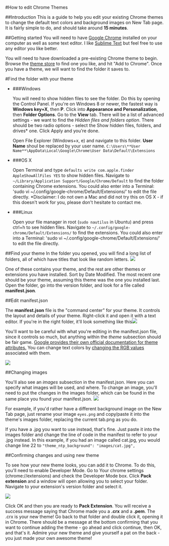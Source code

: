 #How to edit Chrome Themes

##Introduction
This is a guide to help you edit your existing Chrome themes to change the default text colors and background images on New Tab page. It is fairly simple to do, and should take around **15 minutes**.

##Getting started
You will need to have [Google Chrome](https://www.google.com/chrome/browser/desktop/) installed on your computer as well as some text editor. I like [Sublime Text](http://www.sublimetext.com/2) but feel free to use any editor you like better.

You will need to have downloaded a pre-existing Chrome theme to begin. Browse the [theme store](https://chrome.google.com/webstore/category/themes) to find one you like, and hit "Add to Chrome". Once you have a theme, we will want to find the folder it saves to.

#Find the folder with your theme
* ###Windows

	You will need to show hidden files to see the folder. Do this by opening the Control Panel. If you're on Windows 8 or newer, the fastest way is **Windows key+X**, then **P**. Click into **Appearance and Personalization**, then **Folder Options**. Go to the **View** tab. There will be a list of advanced settings - we want to find the *Hidden files and folders option*. There should be two radio options - select the Show hidden files, folders, and drives* one. Click Apply and you're done.

	Open File Explorer (Windows+x, e) and navigate to this folder. **User Name** shoul be replaced by your user name.
	`C:\Users\**User Name**\AppData\Local\Google\Chrome\User Data\Default\Extensions`
* ###OS X

	Open Terminal and type `defaults write com.apple.finder AppleShowAllFiles YES` to show hidden files. Navigate to `~/Library/Application Support/Google/Chrome/Default` to find the folder containing Chrome extensions. You could also enter into a Terminal: 'sudo vi ~/.config/google-chrome/Default/Extensions/' to edit the file directly. *Disclaimer: I do not own a Mac and did not try this on OS X - if this doesn't work for you, please don't hesitate to contact me.
* ###Linux

	Open your file manager in root (`sudo nautilus` in Ubuntu) and press ctrl+h to see hidden files. Navigate to `~/.config/google-chrome/Default/Extensions/` to find the extensions. You could also enter into a Terminal: 'sudo vi ~/.config/google-chrome/Default/Extensions/' to edit the file directly.

##Find your theme
In the folder you opened, you will find a long list of folders, all of which have titles that look like random letters.
![](http://i.imgur.com/d2wpvII.png)

 One of these contains your theme, and the rest are other themes or extensions you have installed. Sort by Date Modified. The most recent one should be your theme, assuming this theme was the one you installed last. Open the folder, go into the version folder, and look for a file called **manifest.json**.

##Edit manifest.json

The **manifest.json** file is the "command center" for your theme. It controls the layout and details of your theme. Right-click it and open it with a text editor. If you're in the right folder, it'll look something like this![](http://i.imgur.com/9buKhEm.png)

You'll want to be careful with what you're editing in the manifest.json file, since it controls so much, but anything within the *theme* subsection should be fair game. [Google provides their own official documentation for theme attributes.](https://code.google.com/p/chromium/wiki/ThemeCreationGuide) You can change text colors by [changing the RGB values](http://www.colorpicker.com) associated with them.

![](http://i.imgur.com/ubP4q6I.png)

##Changing images

You'll also see an *images* subsection in the manifest.json. Here you can specify what images will be used, and where. To change an image, you'll need to put the changes in the images folder, which can be found in the same place you found your manifest.json. 
![](http://i.imgur.com/ssKEbBb.png)

For example, if you'd rather have a different background image on the New Tab page, just rename your image `eyes.png` and copy/paste it into the theme's images folder, replacing the current tab.png as you do. 

If you have a .jpg you want to use instead, that's fine. Just paste it into the images folder and change the line of code in the manifest to refer to your .jpg instead. In this example, if you had an image called cat.jpg, you would change line 22 to `"theme_ntp_background": "images/cat.jpg",`

##Confirming changes and using new theme

To see how your new theme looks, you can add it to Chrome. To do this, you'll need to enable Developer Mode. Go to Your chrome settings (chrome://extensions) and check the Developer Mode box. Click **Pack extension** and a window will open allowing you to select your folder. Navigate to your extension's version folder and select it.

![](http://i.imgur.com/eipyXle.png) 

Click OK and then you are ready to **Pack Extension**. You will receive a success message saying that Chrome made you a **.crx** and a **.pem**. The .crx is your new theme! Go back to that folder and double click it, opening it in Chrome. There should be a message at the bottom confirming that you want to continue adding the theme - go ahead and click continue, then OK, and that's it. Admire your new theme and give yourself a pat on the back - you just made your own awesome theme! 

